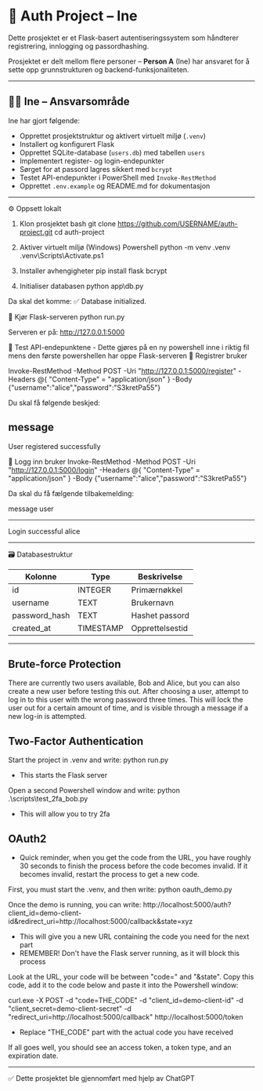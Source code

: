 # 🔐 Auth Project – Ine

Dette prosjektet er et Flask-basert autentiseringssystem som håndterer registrering, innlogging og passordhashing.

Prosjektet er delt mellom flere personer – **Person A** (Ine) har ansvaret for å sette opp grunnstrukturen og backend-funksjonaliteten.

---

## 👩‍💻 Ine – Ansvarsområde

Ine har gjort følgende:

- Opprettet prosjektstruktur og aktivert virtuelt miljø (`.venv`)
- Installert og konfigurert Flask
- Opprettet SQLite-database (`users.db`) med tabellen `users`
- Implementert register- og login-endepunkter
- Sørget for at passord lagres sikkert med `bcrypt`
- Testet API-endepunkter i PowerShell med `Invoke-RestMethod`
- Opprettet `.env.example` og README.md for dokumentasjon

---

⚙️ Oppsett lokalt
1. Klon prosjektet
bash
git clone https://github.com/USERNAME/auth-project.git
cd auth-project

2. Aktiver virtuelt miljø (Windows) Powershell
python -m venv .venv
.venv\Scripts\Activate.ps1

3. Installer avhengigheter
pip install flask bcrypt

4. Initialiser databasen
python app\db.py

Da skal det komme:
✅ Database initialized.

🚀 Kjør Flask-serveren
python run.py

Serveren er på:
http://127.0.0.1:5000

🧩 Test API-endepunktene - Dette gjøres på en ny powershell inne i riktig fil mens den første powershellen har oppe Flask-serveren
🔸 Registrer bruker

Invoke-RestMethod -Method POST -Uri "http://127.0.0.1:5000/register" 
  -Headers @{ "Content-Type" = "application/json" } 
  -Body {"username":"alice","password":"S3kretPa55"}

Du skal få følgende beskjed:

message
-------
User registered successfully

🔸 Logg inn bruker
Invoke-RestMethod -Method POST -Uri "http://127.0.0.1:5000/login" 
  -Headers @{ "Content-Type" = "application/json" } 
  -Body {"username":"alice","password":"S3kretPa55"}

Da skal du få fælgende tilbakemelding:

message          user
-------          ----
Login successful alice

---

🗃️ Databasestruktur

| Kolonne       | Type      | Beskrivelse     |
| ------------- | --------- | --------------- |
| id            | INTEGER   | Primærnøkkel    |
| username      | TEXT      | Brukernavn      |
| password_hash | TEXT      | Hashet passord  |
| created_at    | TIMESTAMP | Opprettelsestid |


---


## Brute-force Protection
There are currently two users available, Bob and Alice, but you can also create a new user before testing this out. After choosing a user, attempt to log in to this user with the wrong password three times. This will lock the user out for a certain amount of time, and is visible through a message if a new log-in is attempted. 

## Two-Factor Authentication
Start the project in .venv and write: python run.py
- This starts the Flask server

Open a second Powershell window and write: python .\scripts\test_2fa_bob.py
- This will allow you to try 2fa

## OAuth2
- Quick reminder, when you get the code from the URL, you have roughly 30 seconds to finish the process before the code becomes invalid. If it becomes invalid, restart the process to get a new code.

First, you must start the .venv, and then write: python oauth_demo.py

Once the demo is running, you can write: http://localhost:5000/auth?client_id=demo-client-id&redirect_uri=http://localhost:5000/callback&state=xyz
- This will give you a new URL containing the code you need for the next part
- REMEMBER! Don't have the Flask server running, as it will block this process

Look at the URL, your code will be between "code=" and "&state". Copy this code, add it to the code below and paste it into the Powershell window:

curl.exe -X POST -d "code=THE_CODE" -d "client_id=demo-client-id" -d "client_secret=demo-client-secret" -d "redirect_uri=http://localhost:5000/callback" http://localhost:5000/token

- Replace "THE_CODE" part with the actual code you have received

If all goes well, you should see an access token, a token type, and an expiration date.

---

✅ Dette prosjektet ble gjennomført med hjelp av ChatGPT






